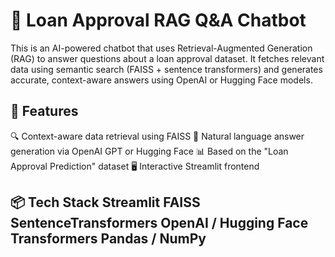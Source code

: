 # 🤖 Loan Approval RAG Q&A Chatbot
This is an AI-powered chatbot that uses Retrieval-Augmented Generation (RAG) to answer questions about a loan approval dataset. It fetches relevant data using semantic search (FAISS + sentence transformers) and generates accurate, context-aware answers using OpenAI or Hugging Face models.

## 🚀 Features
🔍 Context-aware data retrieval using FAISS
🧠 Natural language answer generation via OpenAI GPT or Hugging Face
📊 Based on the "Loan Approval Prediction" dataset
🖥️ Interactive Streamlit frontend


## 📦 Tech Stack Streamlit FAISS SentenceTransformers OpenAI / Hugging Face Transformers Pandas / NumPy


